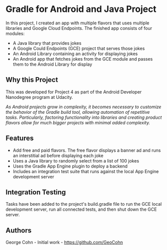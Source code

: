# Gradle for Android and Java Project

In this project, I created an app with multiple flavors that uses multiple libraries and Google Cloud Endpoints. The finished app consists of four modules:
- A Java library that provides jokes
- A Google Could Endpoints (GCE) project that serves those jokes
- An Android Library containing an activity for displaying jokes
- An Android app that fetches jokes from the GCE module and passes them to the Android Library for display

## Why this Project

This was developed for Project 4 as part of the Android Developer Nanodegree program at Udacity.

_As Android projects grow in complexity, it becomes necessary to customize the behavior of the Gradle build tool, allowing automation of repetitive tasks. Particularly, factoring functionality into libraries and creating product flavors allow for much bigger projects with minimal added complexity._

## Features

* Add free and paid flavors. The free flavor displays a banner ad and runs an interstitial ad before displaying each joke
* Uses a Java library to randomly select from a list of 100 jokes
* Uses the Gradle App Engine plugin to deploy a backend
* Includes an integration test suite that runs against the local App Engine development server

## Integration Testing

Tasks have been added to the project's build.gradle file to run the GCE local development server, run all connected tests, and then shut down the GCE server.

## Authors
George Cohn - Initial work - https://github.com/GeoCohn

